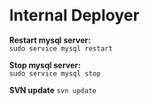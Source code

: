 Internal Deployer
==================

**Restart mysql server:**  
`sudo service mysql restart`

**Stop mysql server:**  
`sudo service mysql stop`

**SVN update**
`svn update`